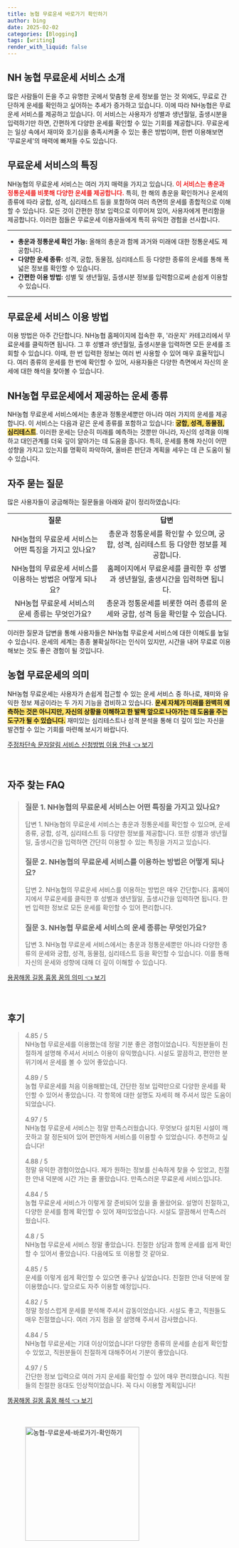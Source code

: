 ```yaml
---
title: 농협 무료운세 바로가기 확인하기
author: bing
date: 2025-02-02
categories: [Blogging]
tags: [writing]
render_with_liquid: false
---
```

<h2 id='농협 무료운세 서비스 소개'>NH 농협 무료운세 서비스 소개</h2>

<p>많은 사람들이 돈을 주고 유명한 곳에서 맞춤형 운세 정보를 얻는 것 외에도, 무료로 간단하게 운세를 확인하고 싶어하는 추세가 증가하고 있습니다. 이에 따라 NH농협은 무료운세 서비스를 제공하고 있습니다. 이 서비스는 사용자가 성별과 생년월일, 출생시분을 입력하기만 하면, 간편하게 다양한 운세를 확인할 수 있는 기회를 제공합니다. 무료운세는 일상 속에서 재미와 호기심을 충족시켜줄 수 있는 좋은 방법이며, 한번 이용해보면 &#39;무료운세&#39;의 매력에 빠져들 수도 있습니다.</p>

<h2 id='서비스 특징'>무료운세 서비스의 특징</h2>

<p>NH농협의 무료운세 서비스는 여러 가지 매력을 가지고 있습니다. <b><span style="color: #ee2323;">이 서비스는 총운과 정통운세를 비롯해 다양한 운세를 제공합니다.</span></b> 특히, 한 해의 총운을 확인하거나 운세의 종류에 따라 궁합, 성격, 심리테스트 등을 포함하여 여러 측면의 운세를 종합적으로 이해할 수 있습니다. 모든 것이 간편한 정보 입력으로 이루어져 있어, 사용자에게 편리함을 제공합니다. 이러한 점들은 무료운세 이용자들에게 특히 유익한 경험을 선사합니다.</p>

<hr />

<ul>
    <li><b>총운과 정통운세 확인 가능:</b> 올해의 총운과 함께 과거와 미래에 대한 정통운세도 제공합니다.</li>
    <li><b>다양한 운세 종류:</b> 성격, 궁합, 동물점, 심리테스트 등 다양한 종류의 운세를 통해 폭넓은 정보를 확인할 수 있습니다.</li>
    <li><b>간편한 이용 방법:</b> 성별 및 생년월일, 출생시분 정보를 입력함으로써 손쉽게 이용할 수 있습니다.</li>
</ul>

<hr />

<h2 id='이용 방법'>무료운세 서비스 이용 방법</h2>

<p>이용 방법은 아주 간단합니다. NH농협 홈페이지에 접속한 후, &#39;라운지&#39; 카테고리에서 무료운세를 클릭하면 됩니다. 그 후 성별과 생년월일, 출생시분을 입력하면 모든 운세를 조회할 수 있습니다. 이때, 한 번 입력한 정보는 여러 번 사용할 수 있어 매우 효율적입니다. 여러 종류의 운세를 한 번에 확인할 수 있어, 사용자들은 다양한 측면에서 자신의 운세에 대한 해석을 찾아볼 수 있습니다.</p>

<h2 id='운세 종류'>NH농협 무료운세에서 제공하는 운세 종류</h2>

<p>NH농협 무료운세 서비스에서는 총운과 정통운세뿐만 아니라 여러 가지의 운세를 제공합니다. 이 서비스는 다음과 같은 운세 종류를 포함하고 있습니다: <b><span style="background-color: #ffe066;">궁합, 성격, 동물점, 심리테스트</span></b>. 이러한 운세는 단순히 미래를 예측하는 것뿐만 아니라, 자신의 성격을 이해하고 대인관계를 더욱 깊이 알아가는 데 도움을 줍니다. 특히, 운세를 통해 자신이 어떤 성향을 가지고 있는지를 명확히 파악하여, 올바른 판단과 계획을 세우는 데 큰 도움이 될 수 있습니다.</p>

<h2 id='자주 묻는 질문'>자주 묻는 질문</h2>

<p>많은 사용자들이 궁금해하는 질문들을 아래와 같이 정리하였습니다:</p>

<table>
    <tr>
        <td style="text-align: center; height: 17px;"><b>질문</b></td>
        <td style="text-align: center; height: 17px;"><b>답변</b></td>
    </tr>
    <tr>
        <td style="text-align: center; height: 17px;">NH농협의 무료운세 서비스는 어떤 특징을 가지고 있나요?</td>
        <td style="text-align: center; height: 17px;">총운과 정통운세를 확인할 수 있으며, 궁합, 성격, 심리테스트 등 다양한 정보를 제공합니다.</td>
    </tr>
    <tr>
        <td style="text-align: center; height: 17px;">NH농협의 무료운세 서비스를 이용하는 방법은 어떻게 되나요?</td>
        <td style="text-align: center; height: 17px;">홈페이지에서 무료운세를 클릭한 후 성별과 생년월일, 출생시간을 입력하면 됩니다.</td>
    </tr>
    <tr>
        <td style="text-align: center; height: 17px;">NH농협 무료운세 서비스의 운세 종류는 무엇인가요?</td>
        <td style="text-align: center; height: 17px;">총운과 정통운세를 비롯한 여러 종류의 운세와 궁합, 성격 등을 확인할 수 있습니다.</td>
    </tr>
</table>

<p>이러한 질문과 답변을 통해 사용자들은 NH농협 무료운세 서비스에 대한 이해도를 높일 수 있습니다. 운세의 세계는 종종 불확실하다는 인식이 있지만, 시간을 내어 무료로 이용해보는 것도 좋은 경험이 될 것입니다.</p>

<h2 id='결론'>농협 무료운세의 의미</h2>

<p>NH농협 무료운세는 사용자가 손쉽게 접근할 수 있는 운세 서비스 중 하나로, 재미와 유익한 정보 제공이라는 두 가지 기능을 겸비하고 있습니다. <b><span style="background-color: #ffe066;">운세 자체가 미래를 완벽히 예측하는 것은 아니지만, 자신의 상황을 이해하고 한 발짝 앞으로 나아가는 데 도움을 주는 도구가 될 수 있습니다.</span></b> 재미있는 심리테스트나 성격 분석을 통해 더 깊이 있는 자신을 발견할 수 있는 기회를 마련해 보시기 바랍니다.</p>
<p><a class="click-button" title="주정차단속 문자알림 서비스 신청방법 이용 안내" href="https://afficreate.github.io/posts/%EC%A3%BC%EC%A0%95%EC%B0%A8%EB%8B%A8%EC%86%8D-%EB%AC%B8%EC%9E%90%EC%95%8C%EB%A6%BC-%EC%84%9C%EB%B9%84%EC%8A%A4-%EC%8B%A0%EC%B2%AD%EB%B0%A9%EB%B2%95-%EC%9D%B4%EC%9A%A9-%EC%95%88%EB%82%B4/" rel="dofollow">주정차단속 문자알림 서비스 신청방법 이용 안내 👈 보기</a></p><br>
<h2 id='자주_찾는_FAQ'>자주 찾는 FAQ</h2>
<div itemscope="" itemtype="https://schema.org/FAQPage"> 
<blockquote> 
<div itemscope="" itemprop="mainEntity" itemtype="https://schema.org/Question"> 
<h3 itemprop="name">질문 1. NH농협의 무료운세 서비스는 어떤 특징을 가지고 있나요?</h3> 
<div itemscope="" itemprop="acceptedAnswer" itemtype="https://schema.org/Answer"> 
<span itemprop="text"> 
<p>답변 1. NH농협의 무료운세 서비스는 총운과 정통운세를 확인할 수 있으며, 운세 종류, 궁합, 성격, 심리테스트 등 다양한 정보를 제공합니다. 또한 성별과 생년월일, 출생시간을 입력하면 간단히 이용할 수 있는 특징을 가지고 있습니다.</p> 
</span> 
</div> 
</div> 
<div itemscope="" itemprop="mainEntity" itemtype="https://schema.org/Question"> 
<h3 itemprop="name">질문 2. NH농협의 무료운세 서비스를 이용하는 방법은 어떻게 되나요?</h3> 
<div itemscope="" itemprop="acceptedAnswer" itemtype="https://schema.org/Answer"> 
<span itemprop="text"> 
<p>답변 2. NH농협의 무료운세 서비스를 이용하는 방법은 매우 간단합니다. 홈페이지에서 무료운세를 클릭한 후 성별과 생년월일, 출생시간을 입력하면 됩니다. 한 번 입력한 정보로 모든 운세를 확인할 수 있어 편리합니다.</p> 
</span> 
</div> 
</div> 
<div itemscope="" itemprop="mainEntity" itemtype="https://schema.org/Question"> 
<h3 itemprop="name">질문 3. NH농협 무료운세 서비스의 운세 종류는 무엇인가요?</h3> 
<div itemscope="" itemprop="acceptedAnswer" itemtype="https://schema.org/Answer"> 
<span itemprop="text"> 
<p>답변 3. NH농협 무료운세 서비스에서는 총운과 정통운세뿐만 아니라 다양한 종류의 운세와 궁합, 성격, 동물점, 심리테스트 등을 확인할 수 있습니다. 이를 통해 자신의 운세와 성향에 대해 더 깊이 이해할 수 있습니다.</p> 
</span> 
</div> 
</div> 
</blockquote> 
</div>
<p><a class="click-button" title="용꿈해몽 길몽 흉몽 꿈의 의미" href="https://afficreate.github.io/posts/%EC%9A%A9%EA%BF%88%ED%95%B4%EB%AA%BD-%EA%B8%B8%EB%AA%BD-%ED%9D%89%EB%AA%BD-%EA%BF%88%EC%9D%98-%EC%9D%98%EB%AF%B8/" rel="dofollow">용꿈해몽 길몽 흉몽 꿈의 의미 👈 보기</a></p><br>
<h2 id='후기'>후기</h2>
<div itemscope itemtype="https://schema.org/Product">
  <blockquote>
  <div itemprop="review" itemscope itemtype="https://schema.org/Review">
      <div itemprop="reviewRating" itemscope itemtype="https://schema.org/Rating"> <span itemprop="ratingValue">4.85</span> / <span itemprop="bestRating">5</span> </div>
      <span itemprop="reviewBody">NH농협 무료운세를 이용했는데 정말 기분 좋은 경험이었습니다. 직원분들이 친절하게 설명해 주셔서 서비스 이용이 유익했습니다. 시설도 깔끔하고, 편안한 분위기에서 운세를 볼 수 있어 좋았습니다.</span>
  </div>
  <br>
  <div itemprop="review" itemscope itemtype="https://schema.org/Review">
      <div itemprop="reviewRating" itemscope itemtype="https://schema.org/Rating"> <span itemprop="ratingValue">4.89</span> / <span itemprop="bestRating">5</span> </div>
      <span itemprop="reviewBody">농협 무료운세를 처음 이용해봤는데, 간단한 정보 입력만으로 다양한 운세를 확인할 수 있어서 좋았습니다. 각 항목에 대한 설명도 자세히 해 주셔서 많은 도움이 되었습니다.</span>
  </div>
  <br>
  <div itemprop="review" itemscope itemtype="https://schema.org/Review">
      <div itemprop="reviewRating" itemscope itemtype="https://schema.org/Rating"> <span itemprop="ratingValue">4.97</span> / <span itemprop="bestRating">5</span> </div>
      <span itemprop="reviewBody">NH농협 무료운세 서비스는 정말 만족스러웠습니다. 무엇보다 설치된 시설이 깨끗하고 잘 정돈되어 있어 편안하게 서비스를 이용할 수 있었습니다. 추천하고 싶습니다!</span>
  </div>
  <br>
  <div itemprop="review" itemscope itemtype="https://schema.org/Review">
      <div itemprop="reviewRating" itemscope itemtype="https://schema.org/Rating"> <span itemprop="ratingValue">4.88</span> / <span itemprop="bestRating">5</span> </div>
      <span itemprop="reviewBody">정말 유익한 경험이었습니다. 제가 원하는 정보를 신속하게 찾을 수 있었고, 친절한 안내 덕분에 시간 가는 줄 몰랐습니다. 만족스러운 무료운세 서비스입니다.</span>
  </div>
  <br>
  <div itemprop="review" itemscope itemtype="https://schema.org/Review">
      <div itemprop="reviewRating" itemscope itemtype="https://schema.org/Rating"> <span itemprop="ratingValue">4.84</span> / <span itemprop="bestRating">5</span> </div>
      <span itemprop="reviewBody">농협 무료운세 서비스가 이렇게 잘 준비되어 있을 줄 몰랐어요. 설명이 친절하고, 다양한 운세를 함께 확인할 수 있어 재미있었습니다. 시설도 깔끔해서 만족스러웠습니다.</span>
  </div>
  <br>
  <div itemprop="review" itemscope itemtype="https://schema.org/Review">
      <div itemprop="reviewRating" itemscope itemtype="https://schema.org/Rating"> <span itemprop="ratingValue">4.8</span> / <span itemprop="bestRating">5</span> </div>
      <span itemprop="reviewBody">NH농협 무료운세 서비스 정말 좋았습니다. 친절한 상담과 함께 운세를 쉽게 확인할 수 있어서 좋았습니다. 다음에도 또 이용할 것 같아요.</span>
  </div>
  <br>
  <div itemprop="review" itemscope itemtype="https://schema.org/Review">
      <div itemprop="reviewRating" itemscope itemtype="https://schema.org/Rating"> <span itemprop="ratingValue">4.85</span> / <span itemprop="bestRating">5</span> </div>
      <span itemprop="reviewBody">운세를 이렇게 쉽게 확인할 수 있으면 좋구나 싶었습니다. 친절한 안내 덕분에 잘 이용했습니다. 앞으로도 자주 이용할 예정입니다.</span>
  </div>
  <br>
  <div itemprop="review" itemscope itemtype="https://schema.org/Review">
      <div itemprop="reviewRating" itemscope itemtype="https://schema.org/Rating"> <span itemprop="ratingValue">4.82</span> / <span itemprop="bestRating">5</span> </div>
      <span itemprop="reviewBody">정말 정성스럽게 운세를 분석해 주셔서 감동이었습니다. 시설도 좋고, 직원들도 매우 친절했습니다. 여러 가지 점을 잘 설명해 주셔서 감사했습니다.</span>
  </div>
  <br>
  <div itemprop="review" itemscope itemtype="https://schema.org/Review">
      <div itemprop="reviewRating" itemscope itemtype="https://schema.org/Rating"> <span itemprop="ratingValue">4.84</span> / <span itemprop="bestRating">5</span> </div>
      <span itemprop="reviewBody">NH농협 무료운세는 기대 이상이었습니다! 다양한 종류의 운세를 손쉽게 확인할 수 있었고, 직원분들이 친절하게 대해주어서 기분이 좋았습니다.</span>
  </div>
  <br>
  <div itemprop="review" itemscope itemtype="https://schema.org/Review">
      <div itemprop="reviewRating" itemscope itemtype="https://schema.org/Rating"> <span itemprop="ratingValue">4.97</span> / <span itemprop="bestRating">5</span> </div>
      <span itemprop="reviewBody">간단한 정보 입력으로 여러 가지 운세를 확인할 수 있어 매우 편리했습니다. 직원들의 친절한 응대도 인상적이었습니다. 꼭 다시 이용할 계획입니다!</span>
  </div>
  </blockquote>
</div>
<p><a class="click-button" title="똥꿈해몽 길몽 흉몽 해석" href="https://afficreate.github.io/posts/%EB%98%A5%EA%BF%88%ED%95%B4%EB%AA%BD-%EA%B8%B8%EB%AA%BD-%ED%9D%89%EB%AA%BD-%ED%95%B4%EC%84%9D/" rel="dofollow">똥꿈해몽 길몽 흉몽 해석 👈 보기</a></p><br>
<figure class="image"><img src="https://afficreate.github.io/assets/img/thumbnail/농협-무료운세-바로가기-확인하기.webp" alt="농협-무료운세-바로가기-확인하기" width="256" height="256"></figure>